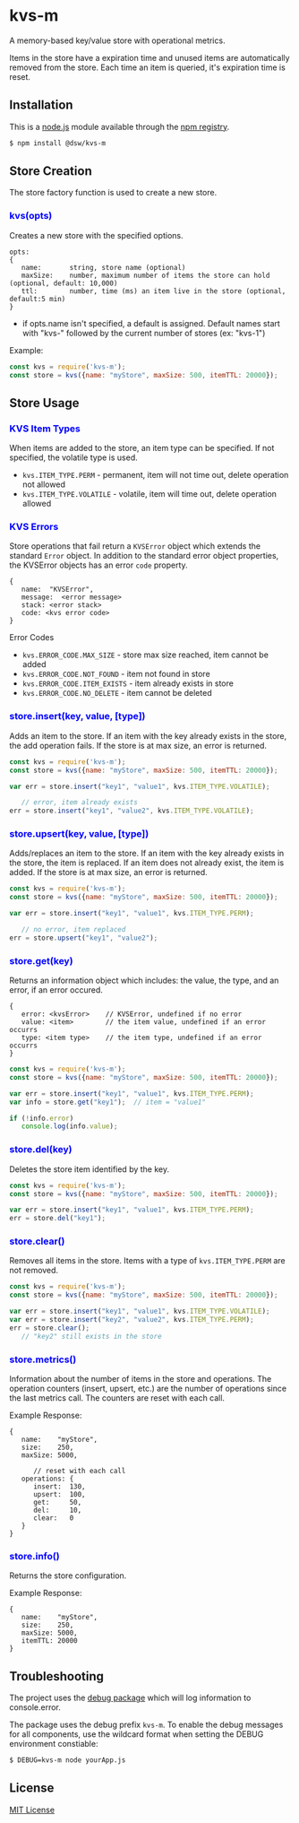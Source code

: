 # kvs-m

A memory-based key/value store with operational metrics.  

Items in the store have a expiration time and unused items are automatically removed from the store.  Each time an item is queried, it's expiration time is reset.



## Installation

This is a [node.js](https://nodejs.org) module available through the
[npm registry](https://www.npmjs.com/).

```sh
$ npm install @dsw/kvs-m
```

## Store Creation

The store factory function is used to create a new store.  

### **<span style="color:blue">kvs(opts)</span>**  
Creates a new store with the specified options.  

```
opts:
{
   name:       string, store name (optional)
   maxSize:    number, maximum number of items the store can hold (optional, default: 10,000)
   ttl:        number, time (ms) an item live in the store (optional, default:5 min)
}
```
- if opts.name isn't specified, a default is assigned.  Default names start with "kvs-" followed by the current number of stores (ex: "kvs-1")

Example: 
```javascript
const kvs = require('kvs-m');
const store = kvs({name: "myStore", maxSize: 500, itemTTL: 20000});
```

## Store Usage

### **<span style="color:blue">KVS Item Types<span>**  
When items are added to the store, an item type can be specified.  If not specified, the volatile type is used. 

- `kvs.ITEM_TYPE.PERM` - permanent, item will not time out, delete operation not allowed
- `kvs.ITEM_TYPE.VOLATILE` - volatile, item will time out, delete operation allowed

### **<span style="color:blue">KVS Errors<span>**  
Store operations that fail return a `KVSError` object which extends the standard `Error` object.  In addition to the standard error object properties, the KVSError objects has an error `code` property.

```
{
   name:  "KVSError",
   message:  <error message>
   stack: <error stack>
   code: <kvs error code>
}
```
Error Codes
- `kvs.ERROR_CODE.MAX_SIZE` - store max size reached, item cannot be added
- `kvs.ERROR_CODE.NOT_FOUND` - item not found in store
- `kvs.ERROR_CODE.ITEM_EXISTS` - item already exists in store
- `kvs.ERROR_CODE.NO_DELETE` - item cannot be deleted

### **<span style="color:blue">store.insert(key, value, [type])<span>**  
Adds an item to the store.  If an item with the key already exists in the store, the add operation fails.  If the store is at max size, an error is returned.

```javascript
const kvs = require('kvs-m');
const store = kvs({name: "myStore", maxSize: 500, itemTTL: 20000});

var err = store.insert("key1", "value1", kvs.ITEM_TYPE.VOLATILE);

   // error, item already exists
err = store.insert("key1", "value2", kvs.ITEM_TYPE.VOLATILE);
```

### **<span style="color:blue">store.upsert(key, value, [type])<span>**  
Adds/replaces an item to the store.  If an item with the key already exists in the store, the item is replaced.  If an item does not already exist, the item is added.  If the store is at max size, an error is returned.

```javascript
const kvs = require('kvs-m');
const store = kvs({name: "myStore", maxSize: 500, itemTTL: 20000});

var err = store.insert("key1", "value1", kvs.ITEM_TYPE.PERM);

   // no error, item replaced
err = store.upsert("key1", "value2");
```

### **<span style="color:blue">store.get(key)<span>**  
Returns an information object which includes: the value, the type, and an error, if an error occured.
```
{
   error: <kvsError>    // KVSError, undefined if no error
   value: <item>        // the item value, undefined if an error occurrs
   type: <item type>    // the item type, undefined if an error occurrs
}
```

```javascript
const kvs = require('kvs-m');
const store = kvs({name: "myStore", maxSize: 500, itemTTL: 20000});

var err = store.insert("key1", "value1", kvs.ITEM_TYPE.PERM);
var info = store.get("key1");  // item = "value1"

if (!info.error)
   console.log(info.value);
```

### **<span style="color:blue">store.del(key)<span>**  
Deletes the store item identified by the key.

```javascript
const kvs = require('kvs-m');
const store = kvs({name: "myStore", maxSize: 500, itemTTL: 20000});

var err = store.insert("key1", "value1", kvs.ITEM_TYPE.PERM);
err = store.del("key1");
```

### **<span style="color:blue">store.clear()<span>**  
Removes all items in the store.  Items with a type of `kvs.ITEM_TYPE.PERM` are not removed.

```javascript
const kvs = require('kvs-m');
const store = kvs({name: "myStore", maxSize: 500, itemTTL: 20000});

var err = store.insert("key1", "value1", kvs.ITEM_TYPE.VOLATILE);
var err = store.insert("key2", "value2", kvs.ITEM_TYPE.PERM);
err = store.clear();
   // "key2" still exists in the store
```

### **<span style="color:blue">store.metrics()<span>**  
Information about the number of items in the store and operations.  The operation counters (insert, upsert, etc.) are the number of operations since the last metrics call.  The counters are reset with each call.

Example Response:
```
{
   name:    "myStore",
   size:    250,
   maxSize: 5000,

      // reset with each call
   operations: {
      insert:  130,  
      upsert:  100,
      get:     50,
      del:     10,
      clear:   0
   }
}
```

### **<span style="color:blue">store.info()<span>**  
Returns the store configuration.  

Example Response:
```
{
   name:    "myStore",
   size:    250,
   maxSize: 5000,
   itemTTL: 20000
}
```

## Troubleshooting

The project uses the [debug package](https://www.npmjs.com/package/debug) which will log information to console.error.

The package uses the debug prefix `kvs-m`.  To enable the debug messages for all components, use the wildcard format when setting the DEBUG environment constiable:

```sh
$ DEBUG=kvs-m node yourApp.js 
```

## License

[MIT License](http://www.opensource.org/licenses/mit-license.php)

